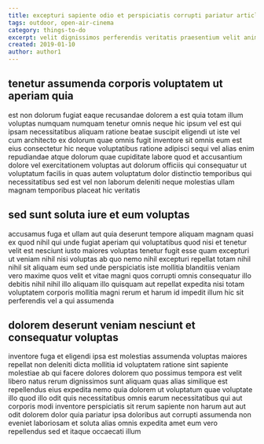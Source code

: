 ```yaml
---
title: excepturi sapiente odio et perspiciatis corrupti pariatur article 9716
tags: outdoor, open-air-cinema
category: things-to-do
excerpt: velit dignissimos perferendis veritatis praesentium velit animi
created: 2019-01-10
author: author1
---
```


## tenetur assumenda corporis voluptatem ut aperiam quia

est non dolorum fugiat eaque recusandae dolorem a est quia totam illum voluptas numquam numquam tenetur omnis neque hic ipsum vel est qui ipsam necessitatibus aliquam ratione beatae suscipit eligendi ut iste vel cum architecto ex dolorum quae omnis fugit inventore sit omnis eum est eius consectetur hic neque voluptatibus ratione adipisci sequi vel alias enim repudiandae atque dolorum quae cupiditate labore quod et accusantium dolore vel exercitationem voluptas aut dolorum officiis qui consequatur ut voluptatum facilis in quas autem voluptatum dolor distinctio temporibus qui necessitatibus sed est vel non laborum deleniti neque molestias ullam magnam temporibus placeat hic veritatis

## sed sunt soluta iure et eum voluptas

accusamus fuga et ullam aut quia deserunt tempore aliquam magnam quasi ex quod nihil qui unde fugiat aperiam qui voluptatibus quod nisi et tenetur velit est nesciunt iusto maiores voluptas tenetur fugit esse quam excepturi ut veniam nihil nisi voluptas ab quo nemo nihil excepturi repellat totam nihil nihil sit aliquam eum sed unde perspiciatis iste mollitia blanditiis veniam vero maxime quos velit et vitae magni quos corrupti omnis consequatur illo debitis nihil nihil illo aliquam illo quisquam aut repellat expedita nisi totam voluptatem corporis mollitia magni rerum et harum id impedit illum hic sit perferendis vel a qui assumenda

## dolorem deserunt veniam nesciunt et consequatur voluptas

inventore fuga et eligendi ipsa est molestias assumenda voluptas maiores repellat non deleniti dicta mollitia id voluptatem ratione sint sapiente molestiae ab qui facere dolores dolorem quo possimus tempora est velit libero natus rerum dignissimos sunt aliquam quas alias similique est repellendus eius expedita nemo quia dolorem ut voluptatum quae voluptate illo quod illo odit quis necessitatibus omnis earum necessitatibus qui aut corporis modi inventore perspiciatis sit rerum sapiente non harum aut aut odit dolorem dolor quia pariatur ipsa doloribus aut corrupti assumenda non eveniet laboriosam et soluta alias omnis expedita amet eum vero repellendus sed et itaque occaecati illum

